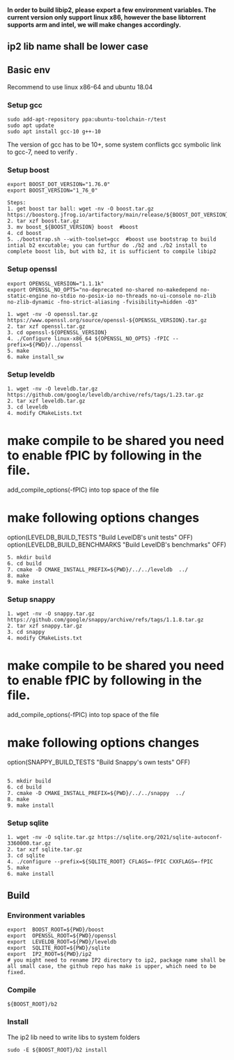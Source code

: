 #### In order to build libip2, please export a few environment variables. The current version only support linux x86, however the base libtorrent supports arm and intel, we will make changes accordingly. 

## ip2 lib name shall be lower case
## Basic env
Recommend to use linux x86-64 and ubuntu 18.04

### Setup gcc
```
sudo add-apt-repository ppa:ubuntu-toolchain-r/test
sudo apt update
sudo apt install gcc-10 g++-10
```
The version of gcc has to be 10+, some system conflicts gcc symbolic link to gcc-7, need to verify . 

### Setup boost
```
export BOOST_DOT_VERSION="1.76.0"
export BOOST_VERSION="1_76_0"
```

```
Steps: 
1. get boost tar ball: wget -nv -O boost.tar.gz https://boostorg.jfrog.io/artifactory/main/release/${BOOST_DOT_VERSION}/source/boost_${BOOST_VERSION}.tar.gz
2. tar xzf boost.tar.gz
3. mv boost_${BOOST_VERSION} boost  #boost 
4. cd boost  
5. ./bootstrap.sh --with-toolset=gcc  #boost use bootstrap to build intial b2 excutable; you can furthur do ./b2 and ./b2 install to complete boost lib, but with b2, it is sufficient to compile libip2
```

### Setup openssl
```
export OPENSSL_VERSION="1.1.1k"
export OPENSSL_NO_OPTS="no-deprecated no-shared no-makedepend no-static-engine no-stdio no-posix-io no-threads no-ui-console no-zlib no-zlib-dynamic -fno-strict-aliasing -fvisibility=hidden -O3"
```
```
1. wget -nv -O openssl.tar.gz https://www.openssl.org/source/openssl-${OPENSSL_VERSION}.tar.gz
2. tar xzf openssl.tar.gz
3. cd openssl-${OPENSSL_VERSION}
4. ./Configure linux-x86_64 ${OPENSSL_NO_OPTS} -fPIC --prefix=${PWD}/../openssl
5. make 
6. make install_sw 
```
### Setup leveldb
```
1. wget -nv -O leveldb.tar.gz https://github.com/google/leveldb/archive/refs/tags/1.23.tar.gz
2. tar xzf leveldb.tar.gz
3. cd leveldb
4. modify CMakeLists.txt
```
# make compile to be shared you need to enable fPIC by following in the file. 
add_compile_options(-fPIC) into top space of the file
# make following options changes
option(LEVELDB_BUILD_TESTS "Build LevelDB's unit tests" OFF)
option(LEVELDB_BUILD_BENCHMARKS "Build LevelDB's benchmarks" OFF)
```
5. mkdir build
6. cd build
7. cmake -D CMAKE_INSTALL_PREFIX=${PWD}/../../leveldb  ../
8. make
9. make install
```
### Setup snappy
```
1. wget -nv -O snappy.tar.gz https://github.com/google/snappy/archive/refs/tags/1.1.8.tar.gz
2. tar xzf snappy.tar.gz
3. cd snappy
4. modify CMakeLists.txt
```
# make compile to be shared you need to enable fPIC by following in the file. 
add_compile_options(-fPIC) into top space of the file
# make following options changes
option(SNAPPY_BUILD_TESTS "Build Snappy's own tests" OFF)

```

5. mkdir build
6. cd build
7. cmake -D CMAKE_INSTALL_PREFIX=${PWD}/../../snappy  ../
8. make
9. make install
```
### Setup sqlite
```
1. wget -nv -O sqlite.tar.gz https://sqlite.org/2021/sqlite-autoconf-3360000.tar.gz
2. tar xzf sqlite.tar.gz
3. cd sqlite
4. ./configure --prefix=${SQLITE_ROOT} CFLAGS=-fPIC CXXFLAGS=-fPIC
5. make
6. make install
```

## Build
### Environment variables
```
export  BOOST_ROOT=${PWD}/boost
export  OPENSSL_ROOT=${PWD}/openssl
export  LEVELDB_ROOT=${PWD}/leveldb
export  SQLITE_ROOT=${PWD}/sqlite
export  IP2_ROOT=${PWD}/ip2
# you might need to rename IP2 directory to ip2, package name shall be all small case, the github repo has make is upper, which need to be fixed. 
```
### Compile
```
${BOOST_ROOT}/b2
```
### Install
The ip2 lib need to write libs to system folders
```
sudo -E ${BOOST_ROOT}/b2 install
```
